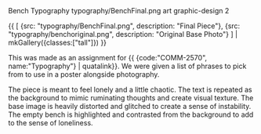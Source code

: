 <articlemeta>
    <name>Bench Typography</name>
    <keyart>typography/BenchFinal.png</keyart>
    <tags>
        <tag>art</tag>
        <tag>graphic-design</tag>
    </tags>
    <priority>2</priority>
</articlemeta>

{{ 
    [
        {src: "typography/BenchFinal.png", description: "Final Piece"},
        {src: "typography/benchoriginal.png", description: "Original Base Photo"}
    ] | mkGallery({classes:["tall"]})
}}

This was made as an assignment for {{ {code:"COMM-2570", name:"Typography"} | quatalink}}. We were given a list of phrases to pick from to use in a poster alongside photography. 

The piece is meant to feel lonely and a little chaotic. The text is repeated as the background to mimic ruminating thoughts and create visual texture. The base image is heavily distorted and glitched to create a sense of instability. The empty bench is highlighted and contrasted from the background to add to the sense of loneliness.